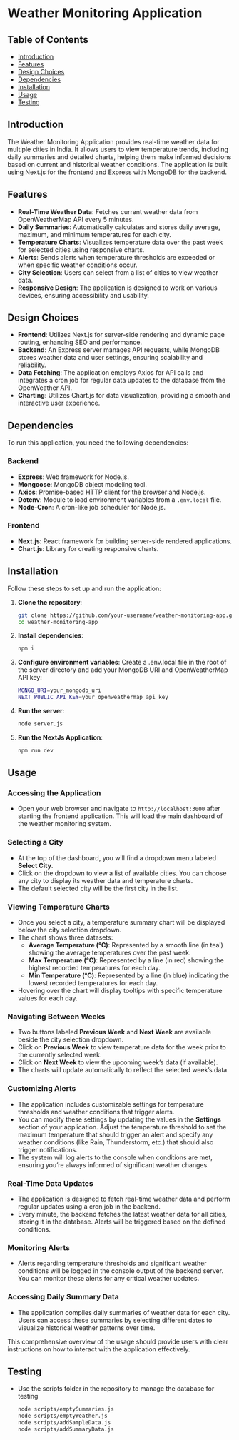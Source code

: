 # Weather Monitoring Application

## Table of Contents
- [Introduction](#introduction)
- [Features](#features)
- [Design Choices](#design-choices)
- [Dependencies](#dependencies)
- [Installation](#installation)
- [Usage](#usage)
- [Testing](#testing)

## Introduction
The Weather Monitoring Application provides real-time weather data for multiple cities in India. It allows users to view temperature trends, including daily summaries and detailed charts, helping them make informed decisions based on current and historical weather conditions. The application is built using Next.js for the frontend and Express with MongoDB for the backend.

## Features
- **Real-Time Weather Data**: Fetches current weather data from OpenWeatherMap API every 5 minutes.
- **Daily Summaries**: Automatically calculates and stores daily average, maximum, and minimum temperatures for each city.
- **Temperature Charts**: Visualizes temperature data over the past week for selected cities using responsive charts.
- **Alerts**: Sends alerts when temperature thresholds are exceeded or when specific weather conditions occur.
- **City Selection**: Users can select from a list of cities to view weather data.
- **Responsive Design**: The application is designed to work on various devices, ensuring accessibility and usability.

## Design Choices
- **Frontend**: Utilizes Next.js for server-side rendering and dynamic page routing, enhancing SEO and performance.
- **Backend**: An Express server manages API requests, while MongoDB stores weather data and user settings, ensuring scalability and reliability.
- **Data Fetching**: The application employs Axios for API calls and integrates a cron job for regular data updates to the database from the OpenWeather API.
- **Charting**: Utilizes Chart.js for data visualization, providing a smooth and interactive user experience.

## Dependencies
To run this application, you need the following dependencies:

### Backend
- **Express**: Web framework for Node.js.
- **Mongoose**: MongoDB object modeling tool.
- **Axios**: Promise-based HTTP client for the browser and Node.js.
- **Dotenv**: Module to load environment variables from a `.env.local` file.
- **Node-Cron**: A cron-like job scheduler for Node.js.

### Frontend
- **Next.js**: React framework for building server-side rendered applications.
- **Chart.js**: Library for creating responsive charts.

## Installation
Follow these steps to set up and run the application:

1. **Clone the repository**:
   ```bash
   git clone https://github.com/your-username/weather-monitoring-app.git
   cd weather-monitoring-app

2. **Install dependencies**:
   ```bash
   npm i
3. **Configure environment variables**: Create a .env.local file in the root of the server directory and add your MongoDB URI and OpenWeatherMap API key:
   ```bash
   MONGO_URI=your_mongodb_uri
   NEXT_PUBLIC_API_KEY=your_openweathermap_api_key
4. **Run the server**:
   ```bash
   node server.js
5. **Run the NextJs Application**:
   ```bash
   npm run dev

## Usage

### Accessing the Application
- Open your web browser and navigate to `http://localhost:3000` after starting the frontend application. This will load the main dashboard of the weather monitoring system.

### Selecting a City
- At the top of the dashboard, you will find a dropdown menu labeled **Select City**.
- Click on the dropdown to view a list of available cities. You can choose any city to display its weather data and temperature charts.
- The default selected city will be the first city in the list.

### Viewing Temperature Charts
- Once you select a city, a temperature summary chart will be displayed below the city selection dropdown.
- The chart shows three datasets:
  - **Average Temperature (°C)**: Represented by a smooth line (in teal) showing the average temperatures over the past week.
  - **Max Temperature (°C)**: Represented by a line (in red) showing the highest recorded temperatures for each day.
  - **Min Temperature (°C)**: Represented by a line (in blue) indicating the lowest recorded temperatures for each day.
- Hovering over the chart will display tooltips with specific temperature values for each day.

### Navigating Between Weeks
- Two buttons labeled **Previous Week** and **Next Week** are available beside the city selection dropdown.
- Click on **Previous Week** to view temperature data for the week prior to the currently selected week.
- Click on **Next Week** to view the upcoming week’s data (if available).
- The charts will update automatically to reflect the selected week’s data.

### Customizing Alerts
- The application includes customizable settings for temperature thresholds and weather conditions that trigger alerts.
- You can modify these settings by updating the values in the **Settings** section of your application. Adjust the temperature threshold to set the maximum temperature that should trigger an alert and specify any weather conditions (like Rain, Thunderstorm, etc.) that should also trigger notifications.
- The system will log alerts to the console when conditions are met, ensuring you’re always informed of significant weather changes.

### Real-Time Data Updates
- The application is designed to fetch real-time weather data and perform regular updates using a cron job in the backend.
- Every minute, the backend fetches the latest weather data for all cities, storing it in the database. Alerts will be triggered based on the defined conditions.

### Monitoring Alerts
- Alerts regarding temperature thresholds and significant weather conditions will be logged in the console output of the backend server. You can monitor these alerts for any critical weather updates.

### Accessing Daily Summary Data
- The application compiles daily summaries of weather data for each city. Users can access these summaries by selecting different dates to visualize historical weather patterns over time.

This comprehensive overview of the usage should provide users with clear instructions on how to interact with the application effectively.

## Testing

- Use the scripts folder in the repository to manage the database for testing
  ```bash
  node scripts/emptySummaries.js
  node scripts/emptyWeather.js
  node scripts/addSampleData.js
  node scripts/addSummaryData.js
